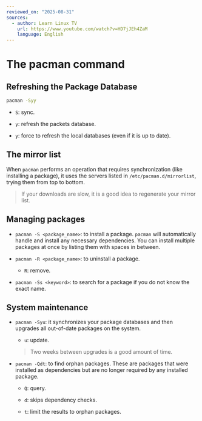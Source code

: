 ```yaml
---
reviewed_on: "2025-08-31"
sources:
  - author: Learn Linux TV
    url: https://www.youtube.com/watch?v=HD7jJEh4ZaM
    language: English
---
```


# The pacman command

## Refreshing the Package Database

```bash
pacman -Syy
```

- `S`: sync.

- `y`: refresh the packets database.

- `y`: force to refresh the local databases (even if it is up to date).

## The mirror list

When `pacman` performs an operation that requires synchronization (like installing a package), it uses the servers listed in `/etc/pacman.d/mirrorlist`, trying them from top to bottom.

> If your downloads are slow, it is a good idea to regenerate your mirror list.

## Managing packages

- `pacman -S <package_name>`: to install a package. `pacman` will automatically handle and install any necessary dependencies. You can install multiple packages at once by listing them with spaces in between.

- `pacman -R <package_name>`: to uninstall a package.

	- `R`: remove.

- `pacman -Ss <keyword>`: to search for a package if you do not know the exact name.

## System maintenance

- `pacman -Syu`: it synchronizes your package databases and then upgrades all out-of-date packages on the system.

	- `u`: update.

	> Two weeks between upgrades is a good amount of time.

- `pacman -Qdt`: to find orphan packages. These are packages that were installed as dependencies but are no longer required by any installed package.

	- `Q`: query.

	- `d`: skips dependency checks.

	- `t`: limit the results to orphan packages.
